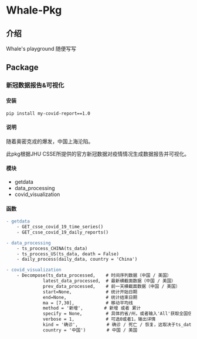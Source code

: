 # Whale-Pkg

## 介绍

Whale's playground 随便写写

## Package

### 新冠数据报告&可视化



#### 安装

```
pip install my-covid-report==1.0
```

#### 说明

随着奥密克戎的爆发，中国上海沦陷。

此pkg根据JHU CSSE所提供的官方新冠数据对疫情情况生成数据报告并可视化。

#### 模块

- getdata
- data_processing
- covid_visualization

#### 函数

```diff
- getdata
    - GET_csse_covid_19_time_series()
    - GET_csse_covid_19_daily_reports()
```

```diff
- data_processing
    - ts_process_CHINA(ts_data)
    - ts_process_US(ts_data, death = False)
    - daily_process(daily_data, country = 'China')
```

```diff
- covid_visualization
    - Decompose(ts_data_processed,    # 时间序列数据（中国 / 美国）
              latest_data_processed,  # 最新横截面数据（中国 / 美国）
              prev_data_processed,    # 前一天横截面数据（中国 / 美国）
              start=None,             # 统计开始日期
              end=None,               # 统计结束日期
              ma = [7,30],            # 移动平均线
              method = '新增',        # 新增 或者 累计
              specify = None,         # 具体的省/州，或者输入'All'获取全国信息，如不设置此参数，绘制各省/州的对比图
              verbose = 1,            # 可选0或者1，输出详情
              kind = '确诊',           # 确诊 / 死亡 / 恢复，这取决于ts_data_processed使用的是什么类型的数据
              country = '中国')        # 中国 / 美国
```




